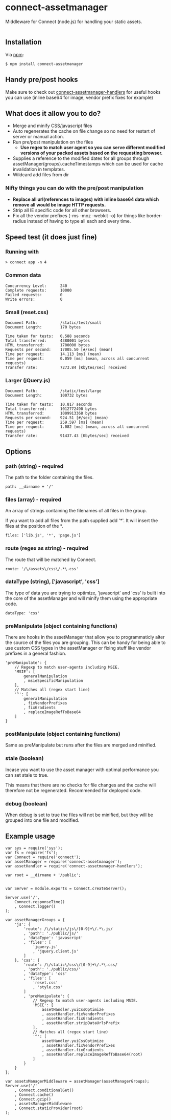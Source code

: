 # connect-assetmanager

Middleware for Connect (node.js) for handling your static assets.

<img src="http://mape.me/assetmanager.png" alt="">

## Installation

Via [npm](http://github.com/isaacs/npm):

    $ npm install connect-assetmanager

## Handy pre/post hooks

Make sure to check out [connect-assetmanager-handlers](http://github.com/mape/connect-assetmanager-handlers) for useful hooks you can use (inline base64 for image, vendor prefix fixes for example)

## What does it allow you to do?
* Merge and minify CSS/javascript files
* Auto regenerates the cache on file change so no need for restart of server or manual action.
* Run pre/post manipulation on the files
  * __Use regex to match user agent so you can serve different modified versions of your packed assets based on the requesting browser.__
* Supplies a reference to the modified dates for all groups through assetManager(groups).cacheTimestamps which can be used for cache invalidation in templates.
* Wildcard add files from dir

### Nifty things you can do with the pre/post manipulation
* __Replace all url(references to images) with inline base64 data which remove all would be image HTTP requests.__
* Strip all IE specific code for all other browsers.
* Fix all the vendor prefixes (-ms -moz -webkit -o) for things like border-radius instead of having to type all each and every time.

## Speed test (it does just fine)
### Running with
    > connect app -n 4

### Common data
    Concurrency Level:      240
    Complete requests:      10000
    Failed requests:        0
    Write errors:           0

### Small (reset.css)
    Document Path:          /static/test/small
    Document Length:        170 bytes
    
    Time taken for tests:   0.588 seconds
    Total transferred:      4380001 bytes
    HTML transferred:       1700000 bytes
    Requests per second:    17005.50 [#/sec] (mean)
    Time per request:       14.113 [ms] (mean)
    Time per request:       0.059 [ms] (mean, across all concurrent requests)
    Transfer rate:          7273.84 [Kbytes/sec] received

### Larger (jQuery.js)
    Document Path:          /static/test/large
    Document Length:        100732 bytes
    
    Time taken for tests:   10.817 seconds
    Total transferred:      1012772490 bytes
    HTML transferred:       1009913368 bytes
    Requests per second:    924.51 [#/sec] (mean)
    Time per request:       259.597 [ms] (mean)
    Time per request:       1.082 [ms] (mean, across all concurrent requests)
    Transfer rate:          91437.43 [Kbytes/sec] received

## Options
### path (string) - required
The path to the folder containing the files.

    path: __dirname + '/'

### files (array) - required
An array of strings containing the filenames of all files in the group.

If you want to add all files from the path supplied add '*'. It will insert the files at the position of the *.

    files: ['lib.js', '*', 'page.js']

### route (regex as string) - required
The route that will be matched by Connect.

    route: '/\/assets\/css\/.*\.css'

### dataType (string), ['javascript', 'css']
The type of data you are trying to optimize, 'javascript' and 'css' is built into the core of the assetManager and will minify them using the appropriate code.

    dataType: 'css'

### preManipulate (object containing functions)
There are hooks in the assetManager that allow you to programmaticly alter the source of the files you are grouping.
This can be handy for being able to use custom CSS types in the assetManager or fixing stuff like vendor prefixes in a general fashion.

    'preManipulate': {
        // Regexp to match user-agents including MSIE.
        'MSIE': [
            generalManipulation
            , msieSpecificManipulation
        ],
        // Matches all (regex start line)
        '^': [
            generalManipulation
            , fixVendorPrefixes
            , fixGradients
            , replaceImageRefToBase64
        ]
    }

### postManipulate (object containing functions)
Same as preManipulate but runs after the files are merged and minified.

### stale (boolean)
Incase you want to use the asset manager with optimal performance you can set stale to true.

This means that there are no checks for file changes and the cache will therefore not be regenerated. Recommended for deployed code.

### debug (boolean)
When debug is set to true the files will not be minified, but they will be grouped into one file and modified.

## Example usage
    var sys = require('sys');
    var fs = require('fs');
    var Connect = require('connect');
    var assetManager = require('connect-assetmanager');
    var assetHandler = require('connect-assetmanager-handlers');
    
    var root = __dirname + '/public';
    
    
    var Server = module.exports = Connect.createServer();
    
    Server.use('/',
        Connect.responseTime()
        , Connect.logger()
    );
    
    var assetManagerGroups = {
        'js': {
            'route': /\/static\/js\/[0-9]+\/.*\.js/
            , 'path': './public/js/'
            , 'dataType': 'javascript'
            , 'files': [
                'jquery.js'
                , 'jquery.client.js'
            ]
        }, 'css': {
            'route': /\/static\/css\/[0-9]+\/.*\.css/
            , 'path': './public/css/'
            , 'dataType': 'css'
            , 'files': [
                'reset.css'
                , 'style.css'
            ]
            , 'preManipulate': {
                // Regexp to match user-agents including MSIE.
                'MSIE': [
                    assetHandler.yuiCssOptimize
                    , assetHandler.fixVendorPrefixes
                    , assetHandler.fixGradients
                    , assetHandler.stripDataUrlsPrefix
                ],
                // Matches all (regex start line)
                '^': [
                    assetHandler.yuiCssOptimize
                    , assetHandler.fixVendorPrefixes
                    , assetHandler.fixGradients
                    , assetHandler.replaceImageRefToBase64(root)
                ]
            }
        }
    };

    var assetsManagerMiddleware = assetManager(assetManagerGroups);
    Server.use('/'
        , Connect.conditionalGet()
        , Connect.cache()
        , Connect.gzip()
        , assetsManagerMiddleware
        , Connect.staticProvider(root)
    );
